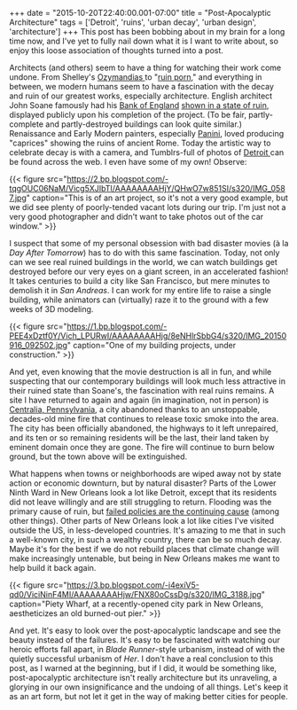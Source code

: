 +++
date = "2015-10-20T22:40:00.001-07:00"
title = "Post-Apocalyptic Architecture"
tags = ['Detroit', 'ruins', 'urban decay', 'urban design', 'architecture']
+++
This post has been bobbing about in my brain for a long time now, and I've yet to fully nail down what it is I want to write about, so enjoy this loose association of thoughts turned into a post.

Architects (and others) seem to have a thing for watching their work come undone.  From Shelley's [Ozymandias ](https://en.wikipedia.org/wiki/Ozymandias)to "[ruin porn](https://en.wikipedia.org/wiki/Ruins_photography)," and everything in between, we modern humans seem to have a fascination with the decay and ruin of our greatest works, especially architecture.  English architect John Soane famously had his [Bank of England](https://en.wikipedia.org/wiki/Joseph_Gandy#/media/File:Joseph_gandy_bank_ruins.jpg) [shown in a state of ruin](http://www.independent.co.uk/arts-entertainment/arts-how-to-ruin-a-building-1109312.html), displayed publicly upon his completion of the project.  (To be fair, partly-complete and partly-destroyed buildings can look quite similar.)  Renaissance and Early Modern painters, especially [Panini](https://en.wikipedia.org/wiki/Giovanni_Paolo_Panini), loved producing "caprices" showing the ruins of ancient Rome.  Today the artistic way to celebrate decay is with a camera, and Tumblrs-full of photos of [Detroit ](http://www.nytimes.com/2012/11/11/magazine/how-detroit-became-the-world-capital-of-staring-at-abandoned-old-buildings.html)can be found across the web.  I even have some of my own!  Observe:

{{< figure src="https://2.bp.blogspot.com/-tqgOUC06NaM/Vicg5XJIbTI/AAAAAAAAHjY/QHwO7w851SI/s320/IMG_0587.jpg" caption="This is of an art project, so it's not a very good example, but we did see plenty of poorly-tended vacant lots during our trip.  I'm just not a very good photographer and didn't want to take photos out of the car window." >}}

I suspect that some of my personal obsession with bad disaster movies (à la *Day After Tomorrow*) has to do with this same fascination.  Today, not only can we see real ruined buildings in the world, we can watch buildings get destroyed before our very eyes on a giant screen, in an accelerated fashion!  It takes centuries to build a city like San Francisco, but mere minutes to demolish it in *San Andreas*.  I can work for my entire life to raise a single building, while animators can (virtually) raze it to the ground with a few weeks of 3D modeling.

{{< figure src="https://1.bp.blogspot.com/-PEE4xDztf0Y/Vich_LPURwI/AAAAAAAAHjg/8eNHlrSbbG4/s320/IMG_20150916_092502.jpg" caption="One of my building projects, under construction." >}}

And yet, even knowing that the movie destruction is all in fun, and while suspecting that our contemporary buildings will look much less attractive in their ruined state than Soane's, the fascination with real ruins remains.  A site I have returned to again and again (in imagination, not in person) is [Centralia, Pennsylvania](http://en.wikipedia.org/wiki/Centralia,_Pennsylvania), a city abandoned thanks to an unstoppable, decades-old mine fire that continues to release toxic smoke into the area.  The city has been officially abandoned, the highways to it left unrepaired, and its ten or so remaining residents will be the last, their land taken by eminent domain once they are gone.  The fire will continue to burn below ground, but the town above will be extinguished.

What happens when towns or neighborhoods are wiped away not by state action or economic downturn, but by natural disaster?  Parts of the Lower Ninth Ward in New Orleans look a lot like Detroit, except that its residents did not leave willingly and are still struggling to return.  Flooding was the primary cause of ruin, but [failed policies are the continuing cause](http://www.nytimes.com/interactive/2015/08/26/us/ten-years-after-katrina.html) (among other things).  Other parts of New Orleans look a lot like cities I've visited outside the US, in less-developed countries.  It's amazing to me that in such a well-known city, in such a wealthy country, there can be so much decay.  Maybe it's for the best if we do not rebuild places that climate change will make increasingly untenable, but being in New Orleans makes me want to help build it back again.

{{< figure src="https://3.bp.blogspot.com/-i4exiV5-qd0/ViciNinF4MI/AAAAAAAAHjw/FNX80oCssDg/s320/IMG_3188.jpg" caption="Piety Wharf, at a recently-opened city park in New Orleans, aestheticizes an old burned-out pier." >}}

And yet.  It's easy to look over the post-apocalyptic landscape and see the beauty instead of the failures.  It's easy to be fascinated with watching our heroic efforts fall apart, in *Blade Runner*-style urbanism, instead of with the quietly successful urbanism of *Her*.  I don't have a real conclusion to this post, as I warned at the beginning, but if I did, it would be something like, post-apocalyptic architecture isn't really architecture but its unraveling, a glorying in our own insignificance and the undoing of all things.  Let's keep it as an art form, but not let it get in the way of making better cities for people.
